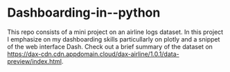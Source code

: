# Dashboarding-in--python

This repo consists of a mini project on an airline logs dataset. In this project I emphasize on my dashboarding skills particullarly on plotly and a snippet of the web interface Dash. Check out a brief summary of the dataset on https://dax-cdn.cdn.appdomain.cloud/dax-airline/1.0.1/data-preview/index.html.
